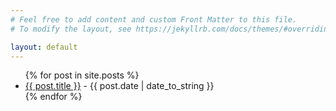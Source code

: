 ```yaml
---
# Feel free to add content and custom Front Matter to this file.
# To modify the layout, see https://jekyllrb.com/docs/themes/#overriding-theme-defaults

layout: default
---
```


<ul>
  {% for post in site.posts %}
    <li>
      <a href="{{ post.url }}">{{ post.title }}</a> - {{ post.date | date_to_string }}
    </li>
  {% endfor %}
</ul>


